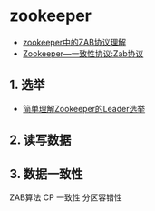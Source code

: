 # zookeeper

* [zookeeper中的ZAB协议理解](https://blog.csdn.net/junchenbb0430/article/details/77583955)
* [Zookeeper—一致性协议:Zab协议](https://blog.csdn.net/zmh458/article/details/90244038)

## 1. 选举

* [简单理解Zookeeper的Leader选举](https://blog.csdn.net/chengyuqiang/article/details/79190061)

## 2. 读写数据

## 3. 数据一致性

ZAB算法
CP 一致性 分区容错性